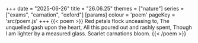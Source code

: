 +++
date = "2025-06-26"
title = "26.06.25"
themes = ["nature"]
series = ["exams", "carnation", "oxford"]
[params]
  colour = 'poem'
  pageKey = 'src/poem.js'
+++
{{< poem >}}
Red petals flock unceasing to,
The unquelled gash upon the heart,
All this poured out and rashly spent,
Though I am lighter by a measured glass.
Scarlet carnations bloom.
{{< /poem >}}